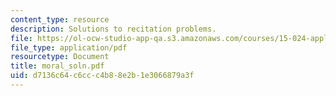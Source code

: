 ```yaml
---
content_type: resource
description: Solutions to recitation problems.
file: https://ol-ocw-studio-app-qa.s3.amazonaws.com/courses/15-024-applied-economics-for-managers-summer-2004/d7136c64c6ccc4b88e2b1e3066879a3f_moral_soln.pdf
file_type: application/pdf
resourcetype: Document
title: moral_soln.pdf
uid: d7136c64-c6cc-c4b8-8e2b-1e3066879a3f
---
```

